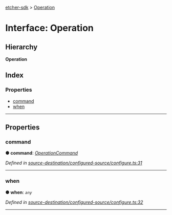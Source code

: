 [etcher-sdk](../README.md) > [Operation](../interfaces/operation.md)

# Interface: Operation

## Hierarchy

**Operation**

## Index

### Properties

* [command](operation.md#command)
* [when](operation.md#when)

---

## Properties

<a id="command"></a>

###  command

**● command**: *[OperationCommand](../#operationcommand)*

*Defined in [source-destination/configured-source/configure.ts:31](https://github.com/balena-io-modules/etcher-sdk/blob/5821ce5/lib/source-destination/configured-source/configure.ts#L31)*

___
<a id="when"></a>

###  when

**● when**: *`any`*

*Defined in [source-destination/configured-source/configure.ts:32](https://github.com/balena-io-modules/etcher-sdk/blob/5821ce5/lib/source-destination/configured-source/configure.ts#L32)*

___

